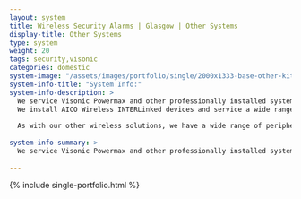 ```yaml
---
layout: system
title: Wireless Security Alarms | Glasgow | Other Systems
display-title: Other Systems
type: system
weight: 20
tags: security,visonic
categories: domestic
system-image: "/assets/images/portfolio/single/2000x1333-base-other-kits.png"
system-info-title: "System Info:"
system-info-description: >
  We service Visonic Powermax and other professionally installed systems.<br><br>
  We install AICO Wireless INTERLinked devices and service a wide range of professionally installed systems including the Visonic Powermax<br><br>
  
  As with our other wireless solutions, we have a wide range of peripherals which are supplied and installed as necessary to provide your premises with complete protection.
  
system-info-summary: >
  We service Visonic Powermax and other professionally installed systems. 
  
---
```

{% include single-portfolio.html %}
